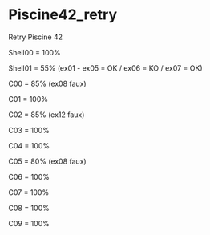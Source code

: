 # Piscine42_retry
Retry Piscine 42

Shell00 = 100%

Shell01 = 55% (ex01 - ex05 = OK / ex06 = KO / ex07 = OK)

C00 = 85% (ex08 faux)

C01 = 100%

C02 = 85% (ex12 faux)

C03 = 100%

C04 = 100%

C05 = 80% (ex08 faux)

C06 = 100%

C07 = 100%

C08 = 100%

C09 = 100%
